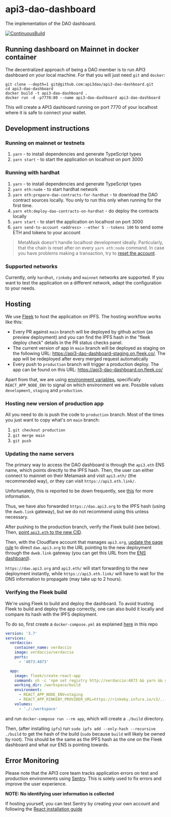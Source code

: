 # api3-dao-dashboard

The implementation of the DAO dashboard.

[![ContinuousBuild](https://github.com/api3dao/api3-dao-dashboard/actions/workflows/main.yml/badge.svg?branch=main)](https://github.com/api3dao/api3-dao-dashboard/actions/workflows/main.yml)

## Running dashboard on Mainnet in docker container

The decentralized approach of being a DAO member is to run API3 dashboard on your local machine. For that you will just
need `git` and `docker`:

```
git clone --depth=1 git@github.com:api3dao/api3-dao-dashboard.git
cd api3-dao-dashboard
docker build -t api3-dao-dashboard .
docker run -d -p7770:80 --name api3-dao-dashboard api3-dao-dashboard
```

This will create a API3 dashboard running on port 7770 of your localhost where it is safe to connect your wallet.

## Development instructions

### Running on mainnet or testnets

1. `yarn` - to install dependencies and generate TypeScript types
2. `yarn start` - to start the application on localhost on port 3000

### Running with hardhat

1. `yarn` - to install dependencies and generate TypeScript types
2. `yarn eth:node` - to start hardhat network
3. `yarn eth:prepare-dao-contracts-for-hardhat` - to download the DAO contract sources locally. You only to run this
   only when running for the first time.
4. `yarn eth:deploy-dao-contracts-on-hardhat` - do deploy the contracts locally
5. `yarn start` - to start the application on localhost on port 3000
6. `yarn send-to-account <address> --ether 5 --tokens 100` to send some ETH and tokens to your account

<!-- markdown-link-check-disable -->
<!-- The "how to reset account link does work, but the github actions check says it returns 403" -->

> MetaMask doesn't handle localhost development ideally. Particularly, that the chain is reset after on every
> `yarn eth:node` command. In case you have problems making a transaction, try to
> [reset the account](https://metamask.zendesk.com/hc/en-us/articles/360015488891-How-to-reset-your-wallet).

<!-- markdown-link-check-enable -->

### Supported networks

Currently, only `hardhat`, `rinkeby` and `mainnet` networks are supported. If you want to test the application on a
different network, adapt the configuration to your needs.

## Hosting

We use [Fleek](https://fleek.co/) to host the application on IPFS. The hosting workflow works like this:

- Every PR against `main` branch will be deployed by github action (as preview deployment) and you can find the IPFS
  hash in the "fleek deploy check" details in the PR status checks panel.
- The current version of app in `main` branch will be deployed as staging on the following URL:
  https://api3-dao-dashboard-staging.on.fleek.co/. The app will be redeployed after every merged request automatically
- Every push to `production` branch will trigger a production deploy. The app can be found on this URL:
  https://api3-dao-dashboard.on.fleek.co/

Apart from that, we are using
[environment variables](https://create-react-app.dev/docs/adding-custom-environment-variables/), specifically
`REACT_APP_NODE_ENV` to signal on which environment we are. Possible values `development`, `staging` and `production`.

### Hosting new version of production app

All you need to do is push the code to `production` branch. Most of the times you just want to copy what's on `main`
branch:

1. `git checkout production`
2. `git merge main`
3. `git push`

### Updating the name servers

The primary way to access the DAO dashboard is through the `api3.eth` ENS name, which points directly to the IPFS hash.
Then, the user can either connect to mainnet on their Metamask and visit `api3.eth/` (the recommended way), or they can
visit `https://api3.eth.link/`.

<!-- markdown-link-check-disable -->
<!-- The link below exists and works, but the github actions check says it does not" -->

Unfortunately, this is reported to be down frequently, see
[this](https://blog.cloudflare.com/cloudflare-distributed-web-resolver/) for more information.

<!-- markdown-link-check-enable -->

Thus, we have also forwarded `https://dao.api3.org` to the IPFS hash (using the `dweb.link` gateway), but we do not
recommend using this unless necessary.

After pushing to the production branch, verify the Fleek build (see below). Then,
[point `api3.eth` to the new CID](https://docs.ipfs.io/how-to/websites-on-ipfs/link-a-domain/#ethereum-naming-service-ens).

<!-- markdown-link-check-disable -->
<!-- The link below exists and works, but the github actions check says it does not" -->

Then, with the Cloudflare account that manages `api3.org`,
[update the page rule](https://support.cloudflare.com/hc/en-us/articles/200172286-Configuring-URL-forwarding-or-redirects-with-Cloudflare-Page-Rules)
to direct `dao.api3.org` to the URL pointing to the new deployment through the `dweb.link` gateway (you can get this URL
from the [ENS dashboard](https://app.ens.domains/name/api3.eth)).

<!-- markdown-link-check-enable -->

`https://dao.api3.org` and `api3.eth/` will start forwarding to the new deployment instantly, while
`https://api3.eth.link/` will have to wait for the DNS information to propagate (may take up to 2 hours).

### Verifying the Fleek build

We're using Fleek to build and deploy the dashboard. To avoid trusting Fleek to build and deploy the app correctly, one
can also build it locally and compare its hash with the IPFS deployment.

To do so, first create a `docker-compose.yml` as explained
[here](https://docs.fleek.co/hosting/site-deployment/#testing-deployments-locally) in this repo

```yml
version: '3.7'
services:
  verdaccio:
    container_name: verdaccio
    image: verdaccio/verdaccio
    ports:
      - '4873:4873'

  app:
    image: fleek/create-react-app
    command: sh -c 'npm set registry http://verdaccio:4873 && yarn && yarn build'
    working_dir: /workspace/build
    environment:
      - REACT_APP_NODE_ENV=staging
      - REACT_APP_RINKEBY_PROVIDER_URL=https://rinkeby.infura.io/v3/...
    volumes:
      - './:/workspace'
```

and run `docker-compose run --rm app`, which will create a `./build` directory.

Then, (after installing `ipfs`) run `sudo ipfs add --only-hash --recursive ./build` to get the hash of the build (`sudo`
because `build` will likely be owned by root). This should be the same as the IPFS hash as the one on the Fleek
dashboard and what our ENS is pointing towards.

## Error Monitoring

Please note that the API3 core team tracks application errors on test and production environments using
[Sentry](https://sentry.io). This is solely used to fix errors and improve the user experience.

**NOTE: No identifying user information is collected**

If hosting yourself, you can test Sentry by creating your own account and following the
[React installation guide](https://docs.sentry.io/platforms/javascript/guides/react/)
